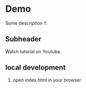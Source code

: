 # Demo 

Some description !!. 

## Subheader

Watch tutorial on Youtube.


## local development 

1. open index.html in your browser